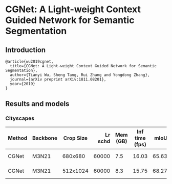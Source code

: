 # CGNet: A Light-weight Context Guided Network for Semantic Segmentation

## Introduction

```latext
@article{wu2019cgnet,
  title={CGNet: A Light-weight Context Guided Network for Semantic Segmentation},
  author={Tianyi Wu, Sheng Tang, Rui Zhang and Yongdong Zhang},
  journal={arXiv preprint arXiv:1811.08201},
  year={2019}
}
```

## Results and models

### Cityscapes

|  Method   | Backbone | Crop Size | Lr schd | Mem (GB) | Inf time (fps) | mIoU  | mIoU(ms+flip) |                                                                                                                                                                                                          download                                                                                                                                                                                                          |
|-----------|----------|-----------|--------:|----------|----------------|------:|--------------:|----------------------------------------------------------------------------------------------------------------------------------------------------------------------------------------------------------------------------------------------------------------------------------------------------------------------------------------------------------------------------------------------------------------------------|
| CGNet | M3N21  | 680x680  |   60000 |      7.5 |           16.03 | 65.63 |     68.04 | [model]() &#124; [log]() |
| CGNet | M3N21  | 512x1024 |   60000 |      8.3 |           15.75 | 68.27 |     70.33 | [model]() &#124; [log]() |
